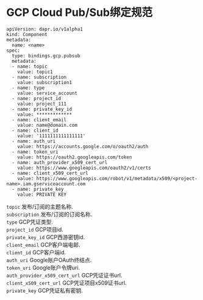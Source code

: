 # GCP Cloud Pub/Sub绑定规范

```
apiVersion: dapr.io/v1alpha1
kind: Component
metadata:
  name: <name>
spec:
  type: bindings.gcp.pubsub
  metadata:
  - name: topic
    value: topic1
  - name: subscription
    value: subscription1
  - name: type
    value: service_account
  - name: project_id
    value: project_111
  - name: private_key_id
    value: *************
  - name: client_email
    value: name@domain.com
  - name: client_id
    value: '1111111111111111'
  - name: auth_uri
    value: https://accounts.google.com/o/oauth2/auth
  - name: token_uri
    value: https://oauth2.googleapis.com/token
  - name: auth_provider_x509_cert_url
    value: https://www.googleapis.com/oauth2/v1/certs
  - name: client_x509_cert_url
    value: https://www.googleapis.com/robot/v1/metadata/x509/<project-name>.iam.gserviceaccount.com
  - name: private_key
    value: PRIVATE KEY
```

`topic` 发布/订阅的主题名称.  
`subscription` 发布/订阅的订阅名称.  
`type` GCP凭证类型.  
`project_id` GCP项目id.  
`private_key_id` GCP西游密钥id.  
`client_email` GCP客户端电邮.  
`client_id` GCP客户端id.  
`auth_uri` Google账户OAuth终结点.  
`token_uri` Google账户令牌uri.  
`auth_provider_x509_cert_url` GCP凭证证书url.  
`client_x509_cert_url` GCP凭证项目x509证书url.  
`private_key` GCP凭证私有密钥.
